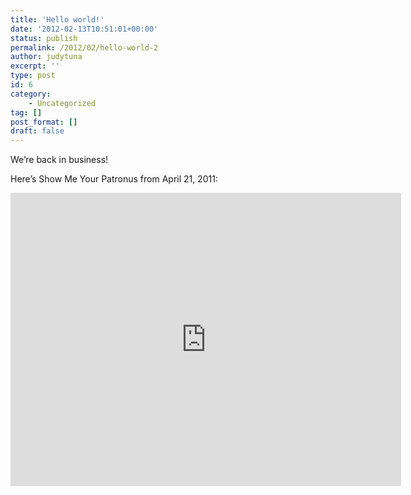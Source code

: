 ```yaml
---
title: 'Hello world!'
date: '2012-02-13T10:51:01+00:00'
status: publish
permalink: /2012/02/hello-world-2
author: judytuna
excerpt: ''
type: post
id: 6
category:
    - Uncategorized
tag: []
post_format: []
draft: false
---
```

We’re back in business!

Here’s Show Me Your Patronus from April 21, 2011:

<iframe allow="accelerometer; autoplay; clipboard-write; encrypted-media; gyroscope; picture-in-picture" allowfullscreen="" frameborder="0" height="469" loading="lazy" src="https://www.youtube.com/embed/8_wGJRrBVvY?feature=oembed" title="Spot the Octopus - Show Me Your Patronus" width="625"></iframe>